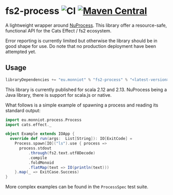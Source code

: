# fs2-process ![CI](https://github.com/fmonniot/fs2-process/workflows/CI/badge.svg) [![Maven Central](https://maven-badges.herokuapp.com/maven-central/eu.monniot/fs2-process_2.13/badge.svg)](https://maven-badges.herokuapp.com/maven-central/eu.monniot/fs2-process_2.13)

A lightweight wrapper around [NuProcess](https://github.com/brettwooldridge/NuProcess). This library offer a resource-safe, functional API for the Cats Effect / fs2 ecosystem.

Error reporting is currently limited but otherwise the library should be in good shape for use. Do note that
no production deployment have been attempted yet.

## Usage

```sbt
libraryDependencies += "eu.monniot" % "fs2-process" % "<latest-version>"
```

This library is currently published for scala 2.12 and 2.13. NuProcess being a Java library,
there is support for scala.js or native.

What follows is a simple example of spawning a process and reading its standard output:

```scala
import eu.monniot.process.Process
import cats.effect._

object Example extends IOApp {
  override def run(args:  List[String]): IO[ExitCode] = 
    Process.spawn[IO]("ls").use { process =>
      process.stdout
          .through(fs2.text.utf8Decode)
          .compile
          .foldMonoid
          .flatMap(text => IO(println(text)))
    }.map(_ => ExitCase.Success)
}
```

More complex examples can be found in the `ProcessSpec` test suite.
